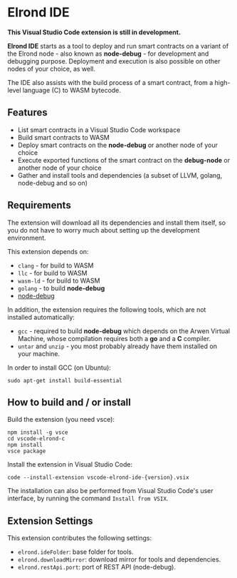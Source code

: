 # Elrond IDE

**This Visual Studio Code extension is still in development.**

**Elrond IDE** starts as a tool to deploy and run smart contracts on a variant of the Elrond node - also known as **node-debug** - for development and debugging purpose. Deployment and execution is also possible on other nodes of your choice, as well.

The IDE also assists with the build process of a smart contract, from a high-level language (C) to WASM bytecode.

## Features

 - List smart contracts in a Visual Studio Code workspace
 - Build smart contracts to WASM
 - Deploy smart contracts on the **node-debug** or another node of your choice
 - Execute exported functions of the smart contract on the **debug-node** or another node of your choice
 - Gather and install tools and dependencies (a subset of LLVM, golang, node-debug and so on)


## Requirements
The extension will download all its dependencies and install them itself, so you do not have to worry much about setting up the development environment.

This extension depends on:

* `clang` - for build to WASM
* `llc` - for build to WASM
* `wasm-ld` - for build to WASM
* `golang` - to build **node-debug**
* [node-debug](https://github.com/ElrondNetwork/elrond-go-node-debug)


In addition, the extension requires the following tools, which are not installed automatically:

* `gcc` - required to build **node-debug** which depends on the Arwen Virtual Machine, whose compilation requires both a **go** and a **C** compiler.
* `untar` and `unzip` - you most probably already have them installed on your machine.

In order to install GCC (on Ubuntu):

```
sudo apt-get install build-essential
```


## How to build and / or install

Build the extension (you need vsce):

```
npm install -g vsce
cd vscode-elrond-c
npm install
vsce package
```

Install the extension in Visual Studio Code:

```
code --install-extension vscode-elrond-ide-{version}.vsix
```

The installation can also be performed from Visual Studio Code's user interface, by running the command `Install from VSIX`.


## Extension Settings

This extension contributes the following settings:

* `elrond.ideFolder`: base folder for tools.
* `elrond.downloadMirror`: download mirror for tools and dependencies.
* `elrond.restApi.port`: port of REST API (node-debug).
